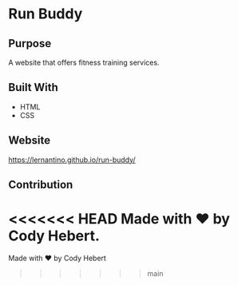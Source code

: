 # Run Buddy

## Purpose
A website that offers fitness training services.

## Built With
* HTML
* CSS

## Website
https://lernantino.github.io/run-buddy/

## Contribution
<<<<<<< HEAD
Made with ❤️ by Cody Hebert.
=======
Made with ❤️ by Cody Hebert
>>>>>>> main
